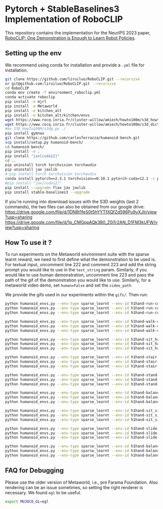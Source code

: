 # Pytorch + StableBaselines3 Implementation of RoboCLIP
This repository contains the implementation for the NeurIPS 2023 paper, [RoboCLIP: One Demonstration is Enough to Learn Robot Policies](https://arxiv.org/abs/2310.07899).

## Setting up the env

We recommend using conda for installation and provide a `.yml` file for installation. 

```sh
git clone https://github.com/liruiluo/RoboCLIP.git --recursive
or git@github.com:liruiluo/RoboCLIP.git --recursive
cd RoboCLIP
conda env create -f environment_roboclip.yml
conda activate roboclip
pip install -e mjrl
pip install -e Metaworld
pip install -e kitchen_alt
pip install -e kitchen_alt/kitchen/envs
wget https://www.rocq.inria.fr/cluster-willow/amiech/howto100m/s3d_howto100m.pth
wget https://www.rocq.inria.fr/cluster-willow/amiech/howto100m/s3d_dict.npy
#mv S3D_HowTo100M/s3dg.py ./
pip install gymnax
git clone https://github.com/carlosferrazza/humanoid-bench.git
scp install/setup.py humanoid-bench/
cd humanoid-bench/ 
pip install -e .
pip install "jax[cuda12]"
cd ..
pip uninstall torch torchvision torchaudio
pip uninstall jax jaxlib
# pip install torch torchvision torchaudio
conda install pytorch==2.3.1 torchvision==0.18.1 pytorch-cuda=12.1 -c pytorch -c nvidia
#pip install "jax[cuda12]"
pip install --upgrade flax jax jaxlib
pip install stable-baselines3 --upgrade
```

If you're running into download issues with the S3D weights (last 2 commands), the two files can also be obtained from our google drive:
https://drive.google.com/file/d/1DN8t1feS0t5hYYTfXQfZd596Pu9yXJIr/view?usp=sharing
https://drive.google.com/file/d/1p_CMGppAQk3B0_Z0i1r2AN_D1FM3kUFW/view?usp=sharing

## How To use it ?

To run experiments on the Metaworld environment suite with the sparse learnt reward, we need to first define what the demonstration to be used is. For textual input, uncomment line 222 and comment 223 and add the string prompt you would like to use in the `text_string` param. Similarly, if you would like to use human demonstration, uncomment line 223 and pass the path of the gif of the demonstration you would like to use. Similarly, for a metaworld video demo, set `human=False` and set the `video_path`. 

We provide the gifs used in our experiments within the `gifs/`.
Then run: 
```sh
python humanoid_envs.py --env-type sparse_learnt --env-id h1hand-run-customized-v0 --seed 0; /usr/bin/shutdown
python humanoid_envs.py --env-type sparse_learnt --env-id h1hand-run-customized-v0 --seed 1; /usr/bin/shutdown
python humanoid_envs.py --env-type sparse_learnt --env-id h1hand-run-customized-v0 --seed 2; /usr/bin/shutdown

python humanoid_envs.py --env-type sparse_learnt --env-id h1hand-walk-customized-v0 --seed 0; /usr/bin/shutdown
python humanoid_envs.py --env-type sparse_learnt --env-id h1hand-walk-customized-v0 --seed 1; /usr/bin/shutdown
python humanoid_envs.py --env-type sparse_learnt --env-id h1hand-walk-customized-v0 --seed 2; /usr/bin/shutdown

python humanoid_envs.py --env-type sparse_learnt --env-id h1hand-sit_hard-customized-v0 --seed 0; /usr/bin/shutdown
python humanoid_envs.py --env-type sparse_learnt --env-id h1hand-sit_hard-customized-v0 --seed 1; /usr/bin/shutdown
python humanoid_envs.py --env-type sparse_learnt --env-id h1hand-sit_hard-customized-v0 --seed 2; /usr/bin/shutdown

python humanoid_envs.py --env-type sparse_learnt --env-id h1hand-stair-customized-v0 --seed 0; /usr/bin/shutdown
python humanoid_envs.py --env-type sparse_learnt --env-id h1hand-stair-customized-v0 --seed 1; /usr/bin/shutdown
python humanoid_envs.py --env-type sparse_learnt --env-id h1hand-stair-customized-v0 --seed 2; /usr/bin/shutdown

python humanoid_envs.py --env-type sparse_learnt --env-id h1hand-stand-customized-v0 --seed 0; /usr/bin/shutdown
python humanoid_envs.py --env-type sparse_learnt --env-id h1hand-stand-customized-v0 --seed 1; /usr/bin/shutdown
python humanoid_envs.py --env-type sparse_learnt --env-id h1hand-stand-customized-v0 --seed 2; /usr/bin/shutdown

python humanoid_envs.py --env-type sparse_learnt --env-id h1hand-balance_simple-customized-v0 --seed 0; /usr/bin/shutdown
python humanoid_envs.py --env-type sparse_learnt --env-id h1hand-balance_simple-customized-v0 --seed 1; /usr/bin/shutdown
python humanoid_envs.py --env-type sparse_learnt --env-id h1hand-balance_simple-customized-v0 --seed 2; /usr/bin/shutdown

python humanoid_envs.py --env-type sparse_learnt --env-id h1hand-sit_simple-customized-v0 --seed 0; /usr/bin/shutdown
python humanoid_envs.py --env-type sparse_learnt --env-id h1hand-sit_simple-customized-v0 --seed 1; /usr/bin/shutdown
python humanoid_envs.py --env-type sparse_learnt --env-id h1hand-sit_simple-customized-v0 --seed 2; /usr/bin/shutdown

python humanoid_envs.py --env-type sparse_learnt --env-id h1hand-slide-customized-v0 --seed 0; /usr/bin/shutdown
python humanoid_envs.py --env-type sparse_learnt --env-id h1hand-slide-customized-v0 --seed 1; /usr/bin/shutdown
python humanoid_envs.py --env-type sparse_learnt --env-id h1hand-slide-customized-v0 --seed 2; /usr/bin/shutdown

python humanoid_envs.py --env-type sparse_learnt --env-id h1hand-balance_hard-customized-v0 --seed 0; /usr/bin/shutdown
python humanoid_envs.py --env-type sparse_learnt --env-id h1hand-balance_hard-customized-v0 --seed 1; /usr/bin/shutdown
python humanoid_envs.py --env-type sparse_learnt --env-id h1hand-balance_hard-customized-v0 --seed 2; /usr/bin/shutdown

```

## FAQ for Debugging
Please use the older version of Metaworld, i.e., pre Farama Foundation. Also rendering can be an issue sometimes, so setting the right renderer is necessary. We found `egl` to be useful. 
```sh
export MUJOCO_GL=egl
```
